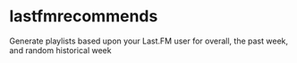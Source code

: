 # lastfmrecommends
Generate playlists based upon your Last.FM user for overall, the past week, and random historical week
